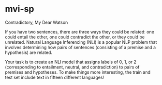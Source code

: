 # mvi-sp

Contradictory, My Dear Watson

If you have two sentences, there are three ways they could be related: 
one could entail the other, one could contradict the other, or they 
could be unrelated. Natural Language Inferencing (NLI) is a popular 
NLP problem that involves determining how pairs of sentences (consisting 
of a premise and a hypothesis) are related.

Your task is to create an NLI model that assigns labels of 0, 1, or 2 
(corresponding to entailment, neutral, and contradiction) to pairs of 
premises and hypotheses. To make things more interesting, the train and 
test set include text in fifteen different languages! 

